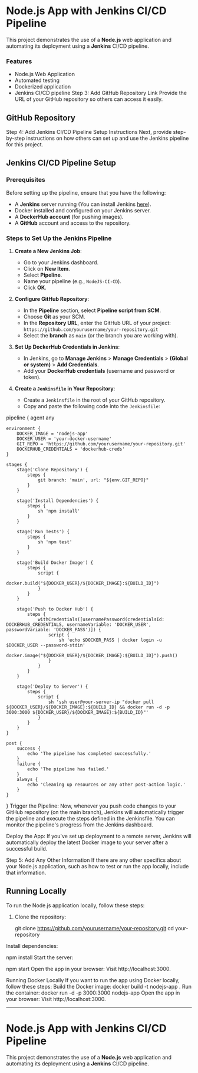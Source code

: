 # Node.js App with Jenkins CI/CD Pipeline

This project demonstrates the use of a **Node.js** web application and automating its deployment using a **Jenkins** CI/CD pipeline.

### Features
- Node.js Web Application
- Automated testing
- Dockerized application
- Jenkins CI/CD pipeline
Step 3: Add GitHub Repository Link
Provide the URL of your GitHub repository so others can access it easily.


## GitHub Repository

Step 4: Add Jenkins CI/CD Pipeline Setup Instructions
Next, provide step-by-step instructions on how others can set up and use the Jenkins pipeline for this project.

## Jenkins CI/CD Pipeline Setup

### Prerequisites
Before setting up the pipeline, ensure that you have the following:
- A **Jenkins** server running (You can install Jenkins [here](https://www.jenkins.io/doc/book/installing/)).
- Docker installed and configured on your Jenkins server.
- A **DockerHub account** (for pushing images).
- A **GitHub** account and access to the repository.

### Steps to Set Up the Jenkins Pipeline

1. **Create a New Jenkins Job**:
   - Go to your Jenkins dashboard.
   - Click on **New Item**.
   - Select **Pipeline**.
   - Name your pipeline (e.g., `NodeJS-CI-CD`).
   - Click **OK**.

2. **Configure GitHub Repository**:
   - In the **Pipeline** section, select **Pipeline script from SCM**.
   - Choose **Git** as your SCM.
   - In the **Repository URL**, enter the GitHub URL of your project:  
     `https://github.com/yourusername/your-repository.git`
   - Select the **branch** as `main` (or the branch you are working with).

3. **Set Up DockerHub Credentials in Jenkins**:
   - In Jenkins, go to **Manage Jenkins** > **Manage Credentials** > **(Global or system)** > **Add Credentials**.
   - Add your **DockerHub credentials** (username and password or token).

4. **Create a `Jenkinsfile` in Your Repository**:
   - Create a `Jenkinsfile` in the root of your GitHub repository.
   - Copy and paste the following code into the `Jenkinsfile`:


pipeline {
    agent any

    environment {
        DOCKER_IMAGE = 'nodejs-app'
        DOCKER_USER = 'your-docker-username'
        GIT_REPO = 'https://github.com/yourusername/your-repository.git'
        DOCKERHUB_CREDENTIALS = 'dockerhub-creds'
    }

    stages {
        stage('Clone Repository') {
            steps {
                git branch: 'main', url: "${env.GIT_REPO}"
            }
        }

        stage('Install Dependencies') {
            steps {
                sh 'npm install'
            }
        }

        stage('Run Tests') {
            steps {
                sh 'npm test'
            }
        }

        stage('Build Docker Image') {
            steps {
                script {
                    docker.build("${DOCKER_USER}/${DOCKER_IMAGE}:${BUILD_ID}")
                }
            }
        }

        stage('Push to Docker Hub') {
            steps {
                withCredentials([usernamePassword(credentialsId: DOCKERHUB_CREDENTIALS, usernameVariable: 'DOCKER_USER', passwordVariable: 'DOCKER_PASS')]) {
                    script {
                        sh 'echo $DOCKER_PASS | docker login -u $DOCKER_USER --password-stdin'
                        docker.image("${DOCKER_USER}/${DOCKER_IMAGE}:${BUILD_ID}").push()
                    }
                }
            }
        }

        stage('Deploy to Server') {
            steps {
                script {
                    sh 'ssh user@your-server-ip "docker pull ${DOCKER_USER}/${DOCKER_IMAGE}:${BUILD_ID} && docker run -d -p 3000:3000 ${DOCKER_USER}/${DOCKER_IMAGE}:${BUILD_ID}"'
                }
            }
        }
    }

    post {
        success {
            echo 'The pipeline has completed successfully.'
        }
        failure {
            echo 'The pipeline has failed.'
        }
        always {
            echo 'Cleaning up resources or any other post-action logic.'
        }
    }
}
Trigger the Pipeline:
Now, whenever you push code changes to your GitHub repository (on the main branch), Jenkins will automatically trigger the pipeline and execute the steps defined in the Jenkinsfile.
You can monitor the pipeline's progress from the Jenkins dashboard.

Deploy the App:
If you've set up deployment to a remote server, Jenkins will automatically deploy the latest Docker image to your server after a successful build.

Step 5: Add Any Other Information
If there are any other specifics about your Node.js application, such as how to test or run the app locally, include that information.

## Running Locally
To run the Node.js application locally, follow these steps:

1. Clone the repository:
   
   git clone https://github.com/yourusername/your-repository.git
   cd your-repository
   
Install dependencies:

npm install
Start the server:

npm start
Open the app in your browser: Visit http://localhost:3000.

Running Docker Locally
If you want to run the app using Docker locally, follow these steps:
Build the Docker image:
docker build -t nodejs-app .
Run the container:
docker run -d -p 3000:3000 nodejs-app
Open the app in your browser: Visit http://localhost:3000.

---

# Node.js App with Jenkins CI/CD Pipeline

This project demonstrates the use of a **Node.js** web application and automating its deployment using a **Jenkins** CI/CD pipeline.


